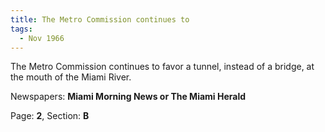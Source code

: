 ```yaml
---  
title: The Metro Commission continues to  
tags:  
  - Nov 1966  
---  
```

  
The Metro Commission continues to favor a tunnel, instead of a bridge, at the mouth of the Miami River.  
  
Newspapers: **Miami Morning News or The Miami Herald**  
  
Page: **2**, Section: **B** 
